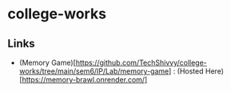# college-works

## Links
- (Memory Game)[https://github.com/TechShivvy/college-works/tree/main/sem6/IP/Lab/memory-game] : (Hosted Here)[https://memory-brawl.onrender.com/] 
